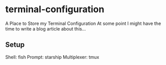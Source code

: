 # terminal-configuration
A Place to Store my Terminal Configuration
At some point I might have the time to write a blog article about this...
## Setup
Shell: fish
Prompt: starship
Multiplexer: tmux

